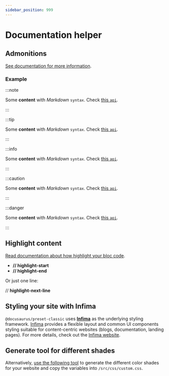 ```yaml
---
sidebar_position: 999
---
```


# Documentation helper

## Admonitions

[See documentation for more information](https://docusaurus.io/docs/markdown-features/admonitions).

### Example

:::note

Some **content** with _Markdown_ `syntax`. Check [this `api`](#).

:::

:::tip

Some **content** with _Markdown_ `syntax`. Check [this `api`](#).

:::

:::info

Some **content** with _Markdown_ `syntax`. Check [this `api`](#).

:::

:::caution

Some **content** with _Markdown_ `syntax`. Check [this `api`](#).

:::

:::danger

Some **content** with _Markdown_ `syntax`. Check [this `api`](#).

:::

## Highlight content

[Read documentation about how highlight your bloc code](https://docusaurus.io/docs/markdown-features/code-blocks#highlighting-with-comments).

- **// highlight-start**<br/>
- **// highlight-end**

Or just one line:

// **highlight-next-line**

## Styling your site with Infima

`@docusaurus/preset-classic` uses [**Infima**](https://infima.dev/) as the underlying styling framework. [Infima](https://infima.dev/) provides a flexible layout and common UI components styling suitable for content-centric websites (blogs, documentation, landing pages). For more details, check out the [Infima website](https://infima.dev/).

## Generate tool for different shades

Alternatively, [use the following tool](https://docusaurus.io/docs/styling-layout#styling-your-site-with-infima) to generate the different color shades for your website and copy the variables into `/src/css/custom.css`.
